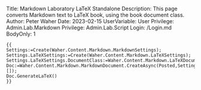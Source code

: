 Title: Markdown Laboratory LaTeX Standalone
Description: This page converts Markdown text to LaTeX book, using the book document class.
Author: Peter Waher
Date: 2023-02-15
UserVariable: User
Privilege: Admin.Lab.Markdown
Privilege: Admin.Lab.Script
Login: /Login.md
BodyOnly: 1

```
{{
Settings:=Create(Waher.Content.Markdown.MarkdownSettings);
Settings.LaTeXSettings:=Create(Waher.Content.Markdown.LaTeXSettings);
Settings.LaTeXSettings.DocumentClass:=Waher.Content.Markdown.LaTeXDocumentClass.Standalone;
Doc:=Waher.Content.Markdown.MarkdownDocument.CreateAsync(Posted,Settings,[]);
Doc.GenerateLaTeX()
}}
```